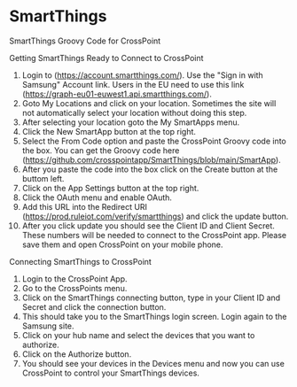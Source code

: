 # SmartThings
SmartThings Groovy Code for CrossPoint 

Getting SmartThings Ready to Connect to CrossPoint

1. Login to (https://account.smartthings.com/). Use the "Sign in with Samsung" Account link. Users in the EU need to use this link (https://graph-eu01-euwest1.api.smartthings.com/).
2. Goto My Locations and click on your location. Sometimes the site will not automatically select your location without doing this step.
3. After selecting your location goto the My SmartApps menu.
4. Click the New SmartApp button at the top right.
5. Select the From Code option and paste the CrossPoint Groovy code into the box. You can get the Groovy code here (https://github.com/crosspointapp/SmartThings/blob/main/SmartApp).
6. After you paste the code into the box click on the Create button at the buttom left.
7. Click on the App Settings button at the top right.
8. Click the OAuth menu and enable OAuth.
9. Add this URL into the Redirect URI (https://prod.ruleiot.com/verify/smartthings) and click the update button.
10. After you click update you should see the Client ID and Client Secret. These numbers will be needed to connect to the CrossPoint app. Please save them and open CrossPoint on your mobile phone.

Connecting SmartThings to CrossPoint

1. Login to the CrossPoint App.
2. Go to the CrossPoints menu.
3. Click on the SmartThings connecting button, type in your Client ID and Secret and click the connection button.
4. This should take you to the SmartThings login screen. Login again to the Samsung site.
5. Click on your hub name and select the devices that you want to authorize.
6. Click on the Authorize button.
7. You should see your devices in the Devices menu and now you can use CrossPoint to control your SmartThings devices.



